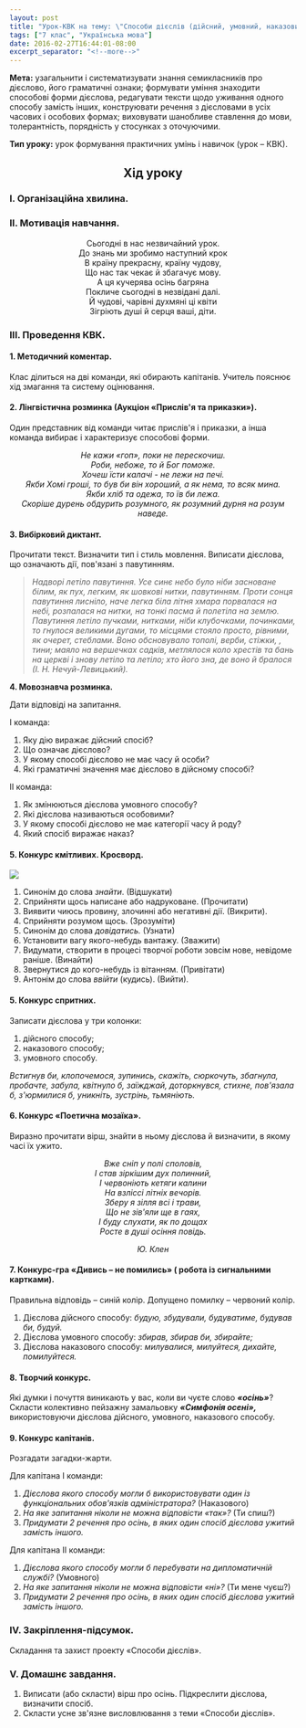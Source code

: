 ```yaml
---
layout: post
title: "Урок-КВК на тему: \"Способи дієслів (дійсний, умовний, наказовий)\" (7 клас)"
tags: ["7 клас", "Українська мова"]
date: 2016-02-27T16:44:01-08:00
excerpt_separator: "<!--more-->"
---
```


**Мета:** узагальнити і систематизувати знання семикласників про
дієслово, його граматичні ознаки; формувати уміння знаходити способові
форми дієслова, редагувати тексти щодо уживання одного способу замість
інших, конструювати речення з дієсловами в усіх часових і особових
формах; виховувати шанобливе ставлення до мови, толерантність,
порядність у стосунках з оточуючими.

<!--more-->

**Тип уроку:** урок формування практичних умінь і навичок (урок – КВК).

## **<center>Хід уроку</center>**

### **І. Організаційна хвилина.**

### **ІІ. Мотивація навчання.**

<center>Сьогодні в нас незвичайний урок.</center>
<center>До знань ми зробимо наступний крок</center>
<center>В країну прекрасну, країну чудову,</center>
<center>Що нас так чекає й збагачує мову.</center>
<center>А ця кучерява осінь багряна</center>
<center>Покличе сьогодні в незвідані далі.</center>
<center>Й чудові, чарівні духмяні ці квіти</center>
<center>Зігріють душі й серця ваші, діти.</center>

### **ІІІ. Проведення КВК.**

#### **1. Методичний коментар.**

Клас ділиться на дві команди, які обирають капітанів. Учитель пояснює
хід змагання та систему оцінювання.

#### **2. Лінгвістична розминка (Аукціон «Прислів'я та приказки»).**

Один представник від команди читає прислів'я і приказки, а інша команда
вибирає і характеризує способові форми.

*<center>Не кажи «гоп», поки не перескочиш.</center>*
*<center>Роби, небоже, то й Бог поможе.</center>*
*<center>Хочеш їсти калачі - не лежи на печі.</center>*
*<center>Якби Хомі гроші, то був би він хороший, а як нема, то всяк мина.</center>*
*<center>Якби хліб та одежа, то їв би лежа.</center>*
*<center>Скоріше дурень обдурить розумного, як розумний дурня на розум наведе.</center>*

#### **3. Вибірковий диктант.**

Прочитати текст. Визначити тип і стиль мовлення. Виписати дієслова, що
означають дії, пов'язані з павутинням.

> *Надворі летіло павутиння. Усе синє небо було ніби засноване білим, як
> пух, легким, як шовкові нитки, павутинням. Проти сонця павутиння
> лисніло, наче легка біла літня хмара порвалася на небі, розпалася на
> нитки, на тонкі пасма й полетіла на землю. Павутиння летіло пучками,
> нитками, ніби клубочками, починками, то гнулося великими дугами, то
> місцями стояло просто, рівними, як очерет, стеблами. Воно обсновувало
> тополі, верби, стіжки, , тини; маяло на вершечках садків, метлялося коло
> хрестів та бань на церкві і знову летіло та летіло; хто його зна, де
> воно й бралося (І. Н. Нечуй-Левицький).*

**4. Мовознавча розминка.**

Дати відповіді на запитання.

І команда:

1. Яку дію виражає дійсний спосіб?
2. Що означає дієслово?
3. У якому способі дієслово не має часу й особи?
4. Які граматичні значення має дієслово в дійсному способі?

ІІ команда:

1. Як змінюються дієслова умовного способу?
2. Які дієслова називаються особовими?
3. У якому способі дієслово не має категорії часу й роду?
4. Який спосіб виражає наказ?

#### **5. Конкурс кмітливих. Кросворд.**

![](../../../postImages/2016-02-27.png)        

1. Синонім до слова *знайти*. (Відшукати)
2. Сприйняти щось написане або надруковане. (Прочитати)
3. Виявити чиюсь провину, злочинні або негативні дії. (Викрити).
4. Сприйняти розумом щось. (Зрозуміти)
5. Синонім до слова *довідатись.* (Узнати)
6. Установити вагу якого-небудь вантажу. (Зважити)
7. Видумати, створити в процесі творчої роботи зовсім нове, невідоме
раніше. (Винайти)
8. Звернутися до кого-небудь із вітанням. (Привітати)
9. Антонім до слова *ввійти* (кудись). (Вийти).

#### **5. Конкурс спритних.**

Записати дієслова у три колонки:

1. дійсного способу;
2. наказового способу;
3. умовного способу.

*Встигнув би, клопочемося, зупинись, скажіть, сюркочуть, збагнула,
пробачте, забула, квітнуло б, заїжджай, доторкнувся, стихне, пов'язала
б, з'юрмилися б, уникніть, зустрінь, тьмяніють.*

#### **6. Конкурс «Поетична мозаїка».**

Виразно прочитати вірш, знайти в ньому дієслова й визначити, в якому
часі їх ужито.

*<center>Вже сніп у полі споловів,</center>*
*<center>І став зіркішим дух полинний,</center>*
*<center>І червоніють кетяги калини</center>*
*<center>На взліссі літніх вечорів.</center>*
*<center>Зберу я зілля всі і трави,</center>*
*<center>Що не зів'яли ще в гаях,</center>*
*<center>І буду слухати, як по дощах</center>*
*<center>Росте в душі осіння повідь.</center>*

*<center>Ю. Клен</center>*

#### **7. Конкурс-гра «Дивись – не помились» ( робота із сигнальними картками).**

Правильна відповідь – синій колір. Допущено помилку – червоний колір.

1. Дієслова дійсного способу: *будую, збудували, будуватиме, будував би,
будуй.*
2. Дієслова умовного способу: *збирав, збирав би, збирайте;*
3. Дієслова наказового способу: *милувалися, милуйтеся, дихайте,
помилуйтеся.*

#### **8. Творчий конкурс.**

Які думки і почуття виникають у вас, коли ви чуєте слово ***«осінь»***?
Скласти колективно пейзажну замальовку ***«Симфонія осені»,***
використовуючи дієслова дійсного, умовного, наказового способу.

#### **9. Конкурс капітанів.**

Розгадати загадки-жарти.

Для капітана І команди:

1. *Дієслова якого способу могли б використовувати один із
функціональних обов'язків адміністратора?* (Наказового)
2. *На яке запитання ніколи не можна відповісти «так»?* (Ти спиш?)
3. *Придумати 2 речення про осінь, в яких один спосіб дієслова ужитий
замість іншого.*

Для капітана ІІ команди:

1. *Дієслова якого способу могли б перебувати на дипломатичній службі?*
(Умовного)
2. *На яке запитання ніколи не можна відповісти «ні»?* (Ти мене чуєш?)
3. *Придумати 2 речення про осінь, в яких один спосіб дієслова ужитий
замість іншого.*

### **ІV. Закріплення-підсумок.**

Складання та захист проекту «Способи дієслів».

### **V. Домашнє завдання.**

1. Виписати (або скласти) вірш про осінь. Підкреслити дієслова,
визначити спосіб.
2. Скласти усне зв'язне висловлювання з теми «Способи дієслів».

